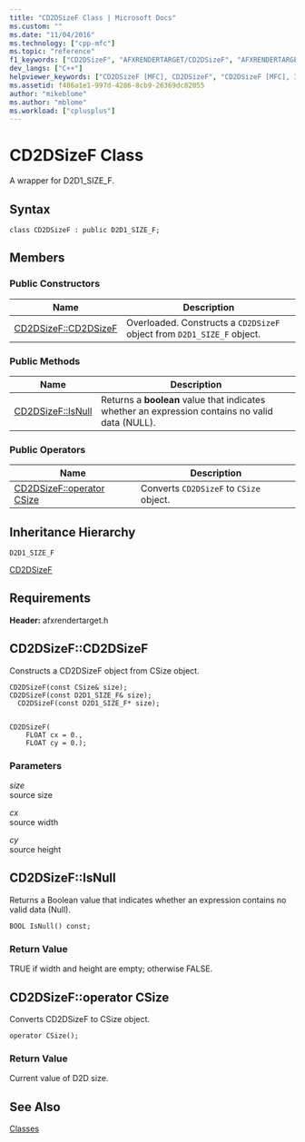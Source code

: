 ```yaml
---
title: "CD2DSizeF Class | Microsoft Docs"
ms.custom: ""
ms.date: "11/04/2016"
ms.technology: ["cpp-mfc"]
ms.topic: "reference"
f1_keywords: ["CD2DSizeF", "AFXRENDERTARGET/CD2DSizeF", "AFXRENDERTARGET/CD2DSizeF::CD2DSizeF", "AFXRENDERTARGET/CD2DSizeF::IsNull"]
dev_langs: ["C++"]
helpviewer_keywords: ["CD2DSizeF [MFC], CD2DSizeF", "CD2DSizeF [MFC], IsNull"]
ms.assetid: f486a1e1-997d-4286-8cb9-26369dc82055
author: "mikeblome"
ms.author: "mblome"
ms.workload: ["cplusplus"]
---
```

# CD2DSizeF Class
A wrapper for D2D1_SIZE_F.  
  
## Syntax  
  
```  
class CD2DSizeF : public D2D1_SIZE_F;  
```  
  
## Members  
  
### Public Constructors  
  
|Name|Description|  
|----------|-----------------|  
|[CD2DSizeF::CD2DSizeF](#cd2dsizef)|Overloaded. Constructs a `CD2DSizeF` object from `D2D1_SIZE_F` object.|  
  
### Public Methods  
  
|Name|Description|  
|----------|-----------------|  
|[CD2DSizeF::IsNull](#isnull)|Returns a **boolean** value that indicates whether an expression contains no valid data (NULL).|  
  
### Public Operators  
  
|Name|Description|  
|----------|-----------------|  
|[CD2DSizeF::operator CSize](#operator_csize)|Converts `CD2DSizeF` to `CSize` object.|  
  
## Inheritance Hierarchy  
 `D2D1_SIZE_F`  
  
 [CD2DSizeF](../../mfc/reference/cd2dsizef-class.md)  
  
## Requirements  
 **Header:** afxrendertarget.h  
  
##  <a name="cd2dsizef"></a>  CD2DSizeF::CD2DSizeF  
 Constructs a CD2DSizeF object from CSize object.  
  
```  
CD2DSizeF(const CSize& size);  
CD2DSizeF(const D2D1_SIZE_F& size);  
  CD2DSizeF(const D2D1_SIZE_F* size);

 
CD2DSizeF(
    FLOAT cx = 0.,  
    FLOAT cy = 0.);
```  
  
### Parameters  
 *size*  
 source size  
  
 *cx*  
 source width  
  
 *cy*  
 source height  
  
##  <a name="isnull"></a>  CD2DSizeF::IsNull  
 Returns a Boolean value that indicates whether an expression contains no valid data (Null).  
  
```  
BOOL IsNull() const;  
```  
  
### Return Value  
 TRUE if width and height are empty; otherwise FALSE.  
  
##  <a name="operator_csize"></a>  CD2DSizeF::operator CSize  
 Converts CD2DSizeF to CSize object.  
  
```  
operator CSize();
```   
  
### Return Value  
 Current value of D2D size.  
  
## See Also  
 [Classes](../../mfc/reference/mfc-classes.md)
